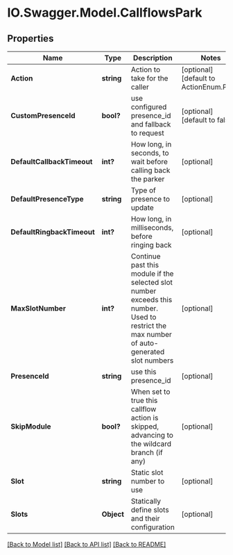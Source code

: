 # IO.Swagger.Model.CallflowsPark
## Properties

Name | Type | Description | Notes
------------ | ------------- | ------------- | -------------
**Action** | **string** | Action to take for the caller | [optional] [default to ActionEnum.Park]
**CustomPresenceId** | **bool?** | use configured presence_id and fallback to request | [optional] [default to false]
**DefaultCallbackTimeout** | **int?** | How long, in seconds, to wait before calling back the parker | [optional] 
**DefaultPresenceType** | **string** | Type of presence to update | [optional] 
**DefaultRingbackTimeout** | **int?** | How long, in milliseconds, before ringing back | [optional] 
**MaxSlotNumber** | **int?** | Continue past this module if the selected slot number exceeds this number. Used to restrict the max number of auto-generated slot numbers | [optional] 
**PresenceId** | **string** | use this presence_id | [optional] 
**SkipModule** | **bool?** | When set to true this callflow action is skipped, advancing to the wildcard branch (if any) | [optional] 
**Slot** | **string** | Static slot number to use | [optional] 
**Slots** | **Object** | Statically define slots and their configuration | [optional] 

[[Back to Model list]](../README.md#documentation-for-models) [[Back to API list]](../README.md#documentation-for-api-endpoints) [[Back to README]](../README.md)

